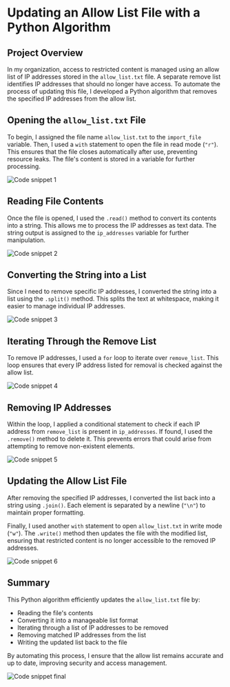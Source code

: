 # Updating an Allow List File with a Python Algorithm

## Project Overview

In my organization, access to restricted content is managed using an allow list of IP addresses stored in the `allow_list.txt` file. 
A separate remove list identifies IP addresses that should no longer have access. 
To automate the process of updating this file, I developed a Python algorithm that removes the specified IP addresses from the allow list.

## Opening the `allow_list.txt` File

To begin, I assigned the file name `allow_list.txt` to the `import_file` variable. Then, I used a `with` statement to open the file in read mode (`"r"`). 
This ensures that the file closes automatically after use, preventing resource leaks. The file's content is stored in a variable for further processing.

![Code snippet 1](code.png)

## Reading File Contents

Once the file is opened, I used the `.read()` method to convert its contents into a string. This allows me to process the IP addresses as text data. 
The string output is assigned to the `ip_addresses` variable for further manipulation.

![Code snippet 2](code2.png)

## Converting the String into a List

Since I need to remove specific IP addresses, I converted the string into a list using the `.split()` method. This splits the text at whitespace, making it easier to manage individual IP addresses.

![Code snippet 3](code3.png)

## Iterating Through the Remove List

To remove IP addresses, I used a `for` loop to iterate over `remove_list`. This loop ensures that every IP address listed for removal is checked against the allow list.

![Code snippet 4](code4.png)

## Removing IP Addresses

Within the loop, I applied a conditional statement to check if each IP address from `remove_list` is present in `ip_addresses`. 
If found, I used the `.remove()` method to delete it. This prevents errors that could arise from attempting to remove non-existent elements.

![Code snippet 5](code5.png)

## Updating the Allow List File

After removing the specified IP addresses, I converted the list back into a string using `.join()`. Each element is separated by a newline (`"\n"`) to maintain proper formatting.

Finally, I used another `with` statement to open `allow_list.txt` in write mode (`"w"`). 
The `.write()` method then updates the file with the modified list, ensuring that restricted content is no longer accessible to the removed IP addresses.

![Code snippet 6](code6.png)

## Summary

This Python algorithm efficiently updates the `allow_list.txt` file by:
- Reading the file's contents
- Converting it into a manageable list format
- Iterating through a list of IP addresses to be removed
- Removing matched IP addresses from the list
- Writing the updated list back to the file

By automating this process, I ensure that the allow list remains accurate and up to date, improving security and access management.

![Code snippet final](codefinal.png)

